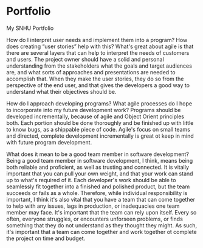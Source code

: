 # Portfolio
My SNHU Portfolio

How do I interpret user needs and implement them into a program? How does creating “user stories” help with this?
  What's great about agile is that there are several layers that can help to interpret the needs of customers and users. The project owner should have a solid and personal understanding from the stakeholders what the goals and target audiences are, and what sorts of approaches and presentations are needed to accomplish that. When they make the user stories, they do so from the perspective of the end user, and that gives the developers a good way to understand what their objectives should be.
  
How do I approach developing programs? What agile processes do I hope to incorporate into my future development work?
  Programs should be developed incrementally, because of agile and Object Orient principles both. Each portion should be done thoroughly and be finished up with little to know bugs, as a shippable piece of code. Agile's focus on small teams and directed, complete development incrementally is great ot keep in mind with future program development. 
  
What does it mean to be a good team member in software development?
  Being a good team member in software development, I think, means being both reliable and proficient, as well as trusting and connected. It is vitally important that you can pull your own weight, and that your work can stand up to what's required of it. Each developer's work should be able to seamlessly fit together into a finished and polished product, but the team succeeds or fails as a whole. Therefore, while individual responsibility is important, I think it's also vital that you have a team that can come together to help with any issues, lags in production, or inadequacies one team member may face. It's important that the team can rely upon itself. Every so often, everyone struggles, or encounters unforseen problems, or finds something that they do not understand as they thought they might. As such, it's important that a team can come together and work together ot complete the project on time and budget.
